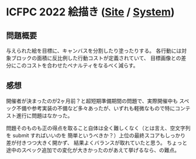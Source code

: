 # ICFPC 2022 絵描き ([Site](https://icfpcontest2022.github.io/) / [System](https://robovinci.xyz))

## 問題概要

与えられた絵を目標に、キャンバスを分割したり塗ったりする。
各行動には対象ブロックの面積に反比例した行動コストが定義されていて、
目標画像との差分にこのコストを合わせたペナルティをなるべく減らす。

## 感想

開催者が決まったのが2ヶ月前？と超短期準備期間の問題で、実際開催中も
スペック不備や参考実装の不備など多々あったが、いずれも軽微なもので特にコンテスト進行に問題はなかった。

問題そのものも正の得点を取ること自体は全く難しくなく（とは言え、空文字列を submit すればいいのを
簡単というべきか？）上位の最終スコアもしっかり差が付きつつ大きく開かず、
結果よくバランスが取れていたと思う。
ちょっと途中のスペック追加での変化が大きかったのがあえて挙げるなら、の難点。